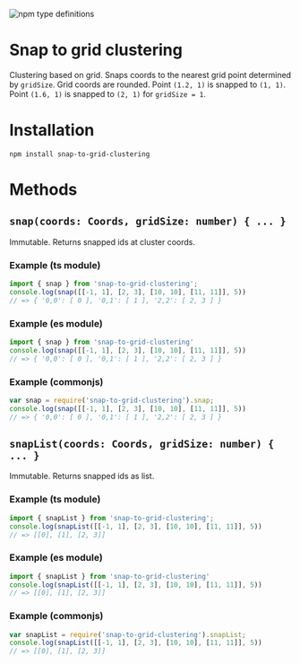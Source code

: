 ![npm type definitions](https://img.shields.io/npm/types/snap-to-grid-clustering.svg)

# Snap to grid clustering

Clustering based on grid. Snaps coords to the nearest grid point determined by `gridSize`. Grid coords are rounded. Point `(1.2, 1)` is snapped to `(1, 1)`. Point `(1.6, 1)` is snapped to `(2, 1)` for `gridSize = 1`.

# Installation
```
npm install snap-to-grid-clustering
```

# Methods

## ```snap(coords: Coords, gridSize: number) { ... }```

Immutable. Returns snapped ids at cluster coords.

### Example (ts module)
```ts
import { snap } from 'snap-to-grid-clustering';
console.log(snap([[-1, 1], [2, 3], [10, 10], [11, 11]], 5))
// => { '0,0': [ 0 ], '0,1': [ 1 ], '2,2': [ 2, 3 ] }
```
### Example (es module)
```js
import { snap } from 'snap-to-grid-clustering'
console.log(snap([[-1, 1], [2, 3], [10, 10], [11, 11]], 5))
// => { '0,0': [ 0 ], '0,1': [ 1 ], '2,2': [ 2, 3 ] }
```
### Example (commonjs)
```js
var snap = require('snap-to-grid-clustering').snap;
console.log(snap([[-1, 1], [2, 3], [10, 10], [11, 11]], 5))
// => { '0,0': [ 0 ], '0,1': [ 1 ], '2,2': [ 2, 3 ] }
```

## ```snapList(coords: Coords, gridSize: number) { ... }```

Immutable. Returns snapped ids as list.

### Example (ts module)
```ts
import { snapList } from 'snap-to-grid-clustering';
console.log(snapList([[-1, 1], [2, 3], [10, 10], [11, 11]], 5))
// => [[0], [1], [2, 3]]
```
### Example (es module)
```js
import { snapList } from 'snap-to-grid-clustering'
console.log(snapList([[-1, 1], [2, 3], [10, 10], [11, 11]], 5))
// => [[0], [1], [2, 3]]
```
### Example (commonjs)
```js
var snapList = require('snap-to-grid-clustering').snapList;
console.log(snapList([[-1, 1], [2, 3], [10, 10], [11, 11]], 5))
// => [[0], [1], [2, 3]]
```

